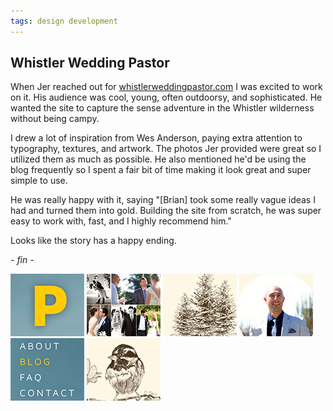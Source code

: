 ```yaml
---
tags: design development
---
```


<article>
<h1>Whistler Wedding Pastor</h1>
<section>
<p>When Jer reached out for <a href="http://www.whistlerweddingpastor.com" target="_blank">whistlerweddingpastor.com</a> I was excited to work on it. His audience was cool, young, often outdoorsy, and sophisticated. He wanted the site to capture the sense adventure in the Whistler wilderness without being campy.</p>
<p>I drew a lot of inspiration from Wes Anderson, paying extra attention to typography, textures, and artwork. The photos Jer provided were great so I utilized them as much as possible. He also mentioned he'd be using the blog frequently so I spent a fair bit of time making it look great and super simple to use.</p>
<p>He was really happy with it, saying "[Brian] took some really vague ideas I had and turned them into gold. Building the site from scratch, he was super easy to work with, fast, and I highly recommend him."</p>
<p>Looks like the story has a happy ending.</p>
<p><em>- fin -</em></p>
</section>
<aside>
	<div class="left">
		<a href="images/whistler-wedding-pastor-1.jpg" class="fancybox" title="Oooh typography!" rel="WWP"><img src="images/whistler-wedding-pastor-1-thumb.jpg" width="118" height="100"></a>
		<a href="images/whistler-wedding-pastor-2.jpg" class="fancybox" title="A fine crafted photo gallery" rel="WWP"><img src="images/whistler-wedding-pastor-2-thumb.jpg" width="118" height="100"></a>
		<a href="images/whistler-wedding-pastor-3.jpg" class="fancybox" title="A big informative contact form dressed up simply" rel="WWP"><img src="images/whistler-wedding-pastor-3-thumb.jpg" width="118" height="100"></a>
		<a href="images/whistler-wedding-pastor-4.jpg" class="fancybox" title="Hi! I'm the Whistler Wedding Pastor" rel="WWP"><img src="images/whistler-wedding-pastor-4-thumb.jpg" width="118" height="100"></a>
		<a href="images/whistler-wedding-pastor-5.jpg" class="fancybox" title="The blog on Whistler Wedding Pastor" rel="WWP"><img src="images/whistler-wedding-pastor-5-thumb.jpg" width="118" height="100"></a>
		<a href="images/whistler-wedding-pastor-6.jpg" class="fancybox" title="Multiple backgrounds are so whimsical" rel="WWP"><img src="images/whistler-wedding-pastor-6-thumb.jpg" width="118" height="100"></a>
	</div>
</aside>
</article>
<div class="clear"></div>
